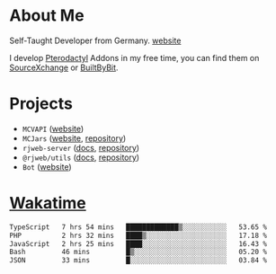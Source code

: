 # About Me

Self-Taught Developer from Germany. [website](https://rjansen.dev)

I develop [Pterodactyl](https://pterodactyl.io) Addons in my free time, you can find
them on [SourceXchange](https://www.sourcexchange.net/teams/356/profile) or [BuiltByBit](https://builtbybit.com/search/3078009).

# Projects

- `MCVAPI` ([website](https://versions.mcjars.app))
- `MCJars` ([website](https://mcjars.app), [repository](https://github.com/0x7d8/mcjar))
- `rjweb-server` ([docs](https://server.rjweb.dev), [repository](https://github.com/0x7d8/NPM_WEB-SERVER))
- `@rjweb/utils` ([docs](https://utils.rjweb.dev), [repository](https://github.com/0x7d8/rjweb-utils))
- `Bot` ([website](https://bot.rjns.dev))

# [Wakatime](https://wakatime.com/@0x7d8)

<!--START_SECTION:waka-->

```txt
TypeScript   7 hrs 54 mins   █████████████▒░░░░░░░░░░░   53.65 %
PHP          2 hrs 32 mins   ████▒░░░░░░░░░░░░░░░░░░░░   17.18 %
JavaScript   2 hrs 25 mins   ████░░░░░░░░░░░░░░░░░░░░░   16.43 %
Bash         46 mins         █▒░░░░░░░░░░░░░░░░░░░░░░░   05.20 %
JSON         33 mins         █░░░░░░░░░░░░░░░░░░░░░░░░   03.84 %
```

<!--END_SECTION:waka-->
